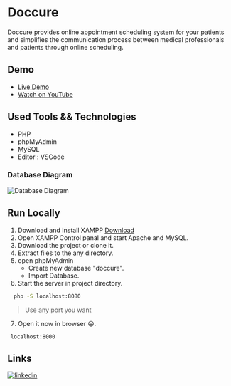 
# Doccure

Doccure provides online appointment scheduling system for your patients and simplifies the communication process between medical professionals and patients through online scheduling.

## Demo

- [Live Demo](https://bit.ly/doccure)
- [Watch on YouTube ](https://www.youtube.com/watch?v=zRXzJ4lqpIE)

## Used Tools && Technologies 
- PHP 
- phpMyAdmin
- MySQL
- Editor : VSCode


### Database Diagram
![Database Diagram](https://user-images.githubusercontent.com/68427647/195970280-ed56b59b-8bd0-4330-b0d5-65b3cf7d0d61.png)

## Run Locally
1. Download and Install XAMPP [Download](https://www.apachefriends.org/index.html)
2. Open XAMPP Control panal and start Apache and MySQL.
3. Download the project or clone it.
4. Extract files to the any directory.
5. open phpMyAdmin 
    - Create new database "doccure".
    - Import Database.
6. Start the server in project directory.

```bash
  php -S localhost:8080
```
> Use any port you want
7. Open it now in browser 😀.

```
 localhost:8000
```

##  Links
[![linkedin](https://img.shields.io/badge/linkedin-0A66C2?style=for-the-badge&logo=linkedin&logoColor=white)](https://www.linkedin.com/in/yahya-saad-a98801187)

